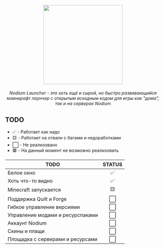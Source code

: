 <div align=center><img src='https://user-images.githubusercontent.com/81296950/204894588-25bb2b9e-0d44-4668-9014-d7833fd6a148.png' width=256></img></div>
<h6 align=center>Nodium Launcher - это хоть ещё и сырой, но быстро развивающийся маинкрафт лаунчер с открытым исходным кодом для игры как "дома", так и на серверах Nodium</h1>

## TODO
* ✅ - Работает как надо
* 🟨 - Работает на отвали с багами и недоработками
* ⬜ - Не реализовано
* 🟥 - На данный момент не возможно реализовать

|TODO|STATUS|
|-|:-:|
|Белое окно|✅|
|Хоть что-то видно|✅|
|Minecraft запускается|🟨|
|Поддержка Quilt и Forge|⬜|
|Гибкое управление версиями|⬜|
|Управление модами и ресурспаками|⬜|
|Аккаунт Nodium|⬜|
|Скины и плащи|⬜|
|Площадка с серверами и ресурсами|⬜|
